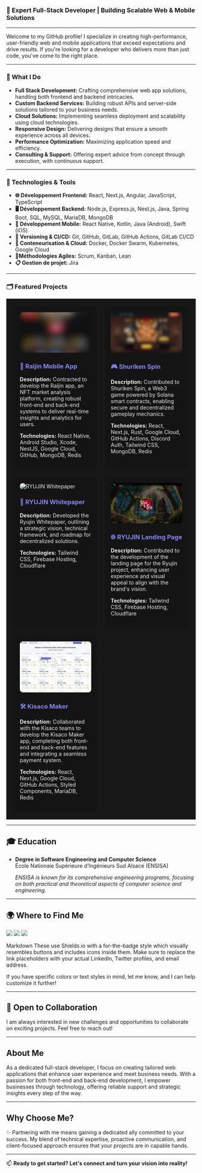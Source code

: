 
### 💼 Expert Full-Stack Developer | Building Scalable Web & Mobile Solutions

---

Welcome to my GitHub profile! I specialize in creating high-performance, user-friendly web and mobile applications that exceed expectations and drive results. If you're looking for a developer who delivers more than just code, you've come to the right place.

---

### 🚀 What I Do

- **Full Stack Development:** Crafting comprehensive web app solutions, handling both frontend and backend intricacies.
- **Custom Backend Services:** Building robust APIs and server-side solutions tailored to your business needs.
- **Cloud Solutions:** Implementing seamless deployment and scalability using cloud technologies.
- **Responsive Design:** Delivering designs that ensure a smooth experience across all devices.
- **Performance Optimization:** Maximizing application speed and efficiency.
- **Consulting & Support:** Offering expert advice from concept through execution, with continuous support.

---

### 🔧 Technologies & Tools

- **🌐 Développement Frontend:** React, Next.js, Angular, JavaScript, TypeScript
- **🖥️ Développement Backend:** Node.js, Express.js, Nest.js, Java, Spring Boot, SQL, MySQL, MariaDB, MongoDB
- **📱 Développement Mobile:** React Native, Kotlin, Java (Android), Swift (iOS)
- **📂 Versioning & CI/CD:** Git, GitHub, GitLab, GitHub Actions, GitLab CI/CD
- **🐳 Conteneurisation & Cloud:** Docker, Docker Swarm, Kubernetes, Google Cloud
- **🏃Méthodologies Agiles:** Scrum, Kanban, Lean
- **📋 Gestion de projet:** Jira
  
---

### 🗂️ Featured Projects

<div style="display: grid; grid-template-columns: repeat(2, 1fr); gap: 20px; background-color: #171717; padding: 20px; color: #e9e8ed;">

  <div style="background-color: #151414; border: 1px solid #171717; border-radius: 8px; padding: 15px;">
  <img src="https://raw.githubusercontent.com/imad-yassim/imad-yassim.github.io/main/raijin-app-screenshot.jpeg"
     alt="Shuriken Spin" style="width: 100%; border-radius: 8px; aspect-ratio: 16/9; object-fit:cover">
    <h3 style="color: #8685ef;">🚀 Raijin Mobile App</h3>
    <p><strong>Description:</strong> Contracted to develop the Raijin app, an NFT market analysis platform, creating robust front-end and back-end systems to deliver real-time insights and analytics for users.</p>
    <p><strong>Technologies:</strong> React Native, Android Studio, Xcode, NestJS, Google Cloud, GitHub, MongoDB, Redis</p>
  </div>

  <div style="background-color: #151414; border: 1px solid #171717; border-radius: 8px; padding: 15px;">
    <img src="https://raw.githubusercontent.com/imad-yassim/imad-yassim.github.io/main/ryujin-shuriken-spin.png"
     alt="Shuriken Spin" style="width: 100%; border-radius: 8px; aspect-ratio: 16/9; object-fit:cover">
    <h3 style="color: #8685ef;">🎮 Shuriken Spin</h3>
    <p><strong>Description:</strong> Contributed to Shuriken Spin, a Web3 game powered by Solana smart contracts, enabling secure and decentralized gameplay mechanics.</p>
    <p><strong>Technologies:</strong> React, Next.js, Rust, Google Cloud, GitHub Actions, Discord Auth, Tailwind CSS, MongoDB, Redis</p>
  </div>

  <div style="background-color: #151414; border: 1px solid #171717; border-radius: 8px; padding: 15px">
        <img src="https://raw.githubusercontent.com/imad-yassim/imad-yassim.github.io/main/ryujin-whitepaper-capture.png"
 alt="RYUJIN Whitepaper" style="width: 100%; border-radius: 8px; aspect-ratio: 16/9; object-fit:cover">
    <h3 style="color: #8685ef;">📄 RYUJIN Whitepaper</h3>
    <p><strong>Description:</strong> Developed the Ryujin Whitepaper, outlining a strategic vision, technical framework, and roadmap for decentralized solutions.</p>
    <p><strong>Technologies:</strong> Tailwind CSS, Firebase Hosting, Cloudflare</p>
  </div>

  <div style="background-color: #151414; border: 1px solid #171717; border-radius: 8px; padding: 15px;">
          <img src="https://raw.githubusercontent.com/imad-yassim/imad-yassim.github.io/main/ryujin-landing-page Large.jpeg"
 alt="RYUJIN Landing Page" style="width: 100%; border-radius: 8px; aspect-ratio: 16/9; object-fit:cover; object-position:top">
    <h3 style="color: #8685ef;">🌐 RYUJIN Landing Page</h3>
    <p><strong>Description:</strong> Contributed to the development of the landing page for the Ryujin project, enhancing user experience and visual appeal to align with the brand's vision.</p>
    <p><strong>Technologies:</strong> Tailwind CSS, Firebase Hosting, Cloudflare</p>
  </div>

  <div style="background-color: #151414; border: 1px solid #171717; border-radius: 8px; padding: 15px;">
              <img src="https://raw.githubusercontent.com/imad-yassim/imad-yassim.github.io/main/kisaco-maker-screenshot.jpeg"
alt="Kisaco Maker" style="width: 100%; border-radius: 8px;">
    <h3 style="color: #8685ef;">🛠️ Kisaco Maker</h3>
    <p><strong>Description:</strong> Collaborated with the Kisaco teams to develop the Kisaco Maker app, completing both front-end and back-end features and integrating a seamless payment system.</p>
    <p><strong>Technologies:</strong> React, Next.js, Google Cloud, GitHub Actions, Styled Components, MariaDB, Redis</p>
  </div>

</div>

---

## 🎓 Education

- **Degree in Software Engineering and Computer Science**  
  École Nationale Supérieure d’Ingénieurs Sud Alsace (ENSISA)
  
  *ENSISA is known for its comprehensive engineering programs, focusing on both practical and theoretical aspects of computer science and engineering.*

---

## 🌍 Where to Find Me

<p align="left">
  <a href="https://www.linkedin.com/in/imad-yassim/" style="text-decoration:none;">
    <img src="https://img.shields.io/badge/LinkedIn-0077B5?style=for-the-badge&logo=linkedin&logoColor=white"/>
  </a>
  <a href="mailto:imad.yassim@gmail.com" style="text-decoration:none;">
    <img src="https://img.shields.io/badge/Email-D14836?style=for-the-badge&logo=gmail&logoColor=white"/>
  </a>
  <a href="https://x.com/Cian1820178" style="text-decoration:none;">
    <img src="https://img.shields.io/badge/X-1DA1F2?style=for-the-badge&logo=x&logoColor=white"/>
  </a>

</p>
Markdown
These use Shields.io with a for-the-badge style which visually resembles buttons and includes icons inside them. Make sure to replace the link placeholders with your actual LinkedIn, Twitter profiles, and email address.

If you have specific colors or text styles in mind, let me know, and I can help customize it further!

---

## 🤝 Open to Collaboration

I am always interested in new challenges and opportunities to collaborate on exciting projects. Feel free to reach out!

---


## About Me

As a dedicated full-stack developer, I focus on creating tailored web applications that enhance user experience and meet business needs. With a passion for both front-end and back-end development, I empower businesses through technology, offering reliable support and strategic insights every step of the way.

---

## Why Choose Me?

✨ Partnering with me means gaining a dedicated ally committed to your success. My blend of technical expertise, proactive communication, and client-focused approach ensures that your projects are in capable hands.

---

📫 **Ready to get started? Let's connect and turn your vision into reality!**
